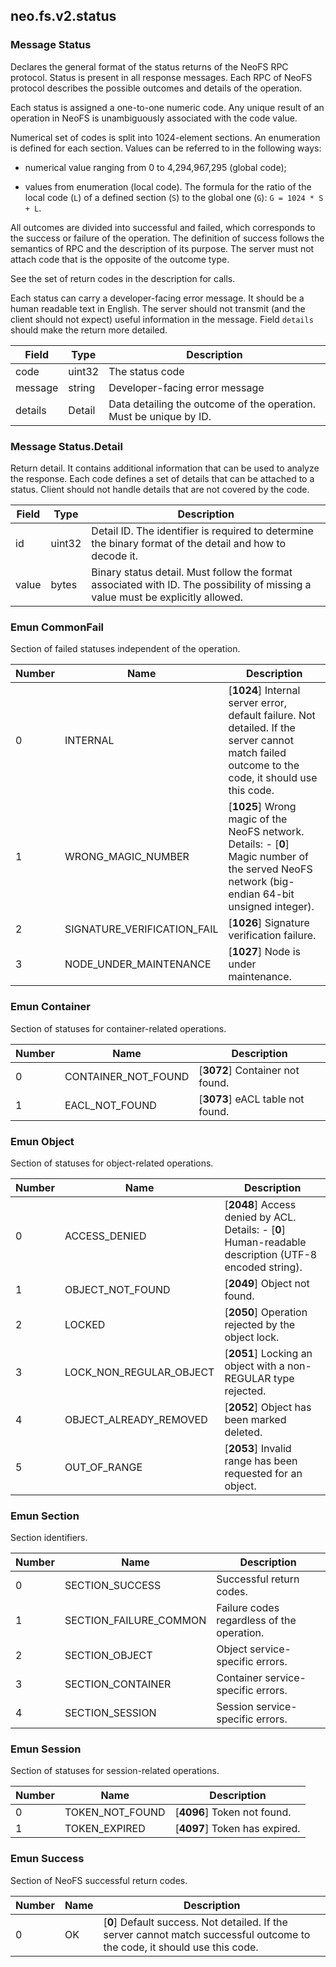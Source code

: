 ## neo.fs.v2.status




### Message Status

Declares the general format of the status returns of the NeoFS RPC protocol.
Status is present in all response messages. Each RPC of NeoFS protocol
describes the possible outcomes and details of the operation.

Each status is assigned a one-to-one numeric code. Any unique result of an
operation in NeoFS is unambiguously associated with the code value.

Numerical set of codes is split into 1024-element sections. An enumeration
is defined for each section. Values can be referred to in the following ways:

* numerical value ranging from 0 to 4,294,967,295 (global code);

* values from enumeration (local code). The formula for the ratio of the
  local code (`L`) of a defined section (`S`) to the global one (`G`):
  `G = 1024 * S + L`.

All outcomes are divided into successful and failed, which corresponds
to the success or failure of the operation. The definition of success
follows the semantics of RPC and the description of its purpose.
The server must not attach code that is the opposite of the outcome type.

See the set of return codes in the description for calls.

Each status can carry a developer-facing error message. It should be a human
readable text in English. The server should not transmit (and the client
should not expect) useful information in the message. Field `details`
should make the return more detailed.

| Field | Type | Description |
| ----- | ---- | ----------- |
| code | uint32 | The status code |
| message | string | Developer-facing error message |
| details | Detail | Data detailing the outcome of the operation. Must be unique by ID. |
   
### Message Status.Detail

Return detail. It contains additional information that can be used to
analyze the response. Each code defines a set of details that can be
attached to a status. Client should not handle details that are not
covered by the code.

| Field | Type | Description |
| ----- | ---- | ----------- |
| id | uint32 | Detail ID. The identifier is required to determine the binary format of the detail and how to decode it. |
| value | bytes | Binary status detail. Must follow the format associated with ID. The possibility of missing a value must be explicitly allowed. |
    
### Emun CommonFail

Section of failed statuses independent of the operation.

| Number | Name | Description |
| ------ | ---- | ----------- |
| 0 | INTERNAL | [**1024**] Internal server error, default failure. Not detailed. If the server cannot match failed outcome to the code, it should use this code. |
| 1 | WRONG_MAGIC_NUMBER | [**1025**] Wrong magic of the NeoFS network. Details: - [**0**] Magic number of the served NeoFS network (big-endian 64-bit unsigned integer). |
| 2 | SIGNATURE_VERIFICATION_FAIL | [**1026**] Signature verification failure. |
| 3 | NODE_UNDER_MAINTENANCE | [**1027**] Node is under maintenance. |

### Emun Container

Section of statuses for container-related operations.

| Number | Name | Description |
| ------ | ---- | ----------- |
| 0 | CONTAINER_NOT_FOUND | [**3072**] Container not found. |
| 1 | EACL_NOT_FOUND | [**3073**] eACL table not found. |

### Emun Object

Section of statuses for object-related operations.

| Number | Name | Description |
| ------ | ---- | ----------- |
| 0 | ACCESS_DENIED | [**2048**] Access denied by ACL. Details: - [**0**] Human-readable description (UTF-8 encoded string). |
| 1 | OBJECT_NOT_FOUND | [**2049**] Object not found. |
| 2 | LOCKED | [**2050**] Operation rejected by the object lock. |
| 3 | LOCK_NON_REGULAR_OBJECT | [**2051**] Locking an object with a non-REGULAR type rejected. |
| 4 | OBJECT_ALREADY_REMOVED | [**2052**] Object has been marked deleted. |
| 5 | OUT_OF_RANGE | [**2053**] Invalid range has been requested for an object. |

### Emun Section

Section identifiers.

| Number | Name | Description |
| ------ | ---- | ----------- |
| 0 | SECTION_SUCCESS | Successful return codes. |
| 1 | SECTION_FAILURE_COMMON | Failure codes regardless of the operation. |
| 2 | SECTION_OBJECT | Object service-specific errors. |
| 3 | SECTION_CONTAINER | Container service-specific errors. |
| 4 | SECTION_SESSION | Session service-specific errors. |

### Emun Session

Section of statuses for session-related operations.

| Number | Name | Description |
| ------ | ---- | ----------- |
| 0 | TOKEN_NOT_FOUND | [**4096**] Token not found. |
| 1 | TOKEN_EXPIRED | [**4097**] Token has expired. |

### Emun Success

Section of NeoFS successful return codes.

| Number | Name | Description |
| ------ | ---- | ----------- |
| 0 | OK | [**0**] Default success. Not detailed. If the server cannot match successful outcome to the code, it should use this code. |
 
